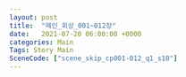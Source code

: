 ```yaml
---
layout: post
title:  "메인_회상_001~012장"
date:   2021-07-20 06:00:00 +0000
categories: Main
Tags: Story Main
SceneCode: ["scene_skip_cp001-012_q1_s10"]
---
```

